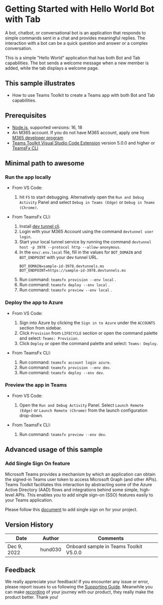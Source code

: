 # Getting Started with Hello World Bot with Tab

A bot, chatbot, or conversational bot is an application that responds to simple commands sent in a chat and provides meaningful replies. The interaction with a bot can be a quick question and answer or a complex conversation.

This is a simple "Hello World" application that has both Bot and Tab capabilities. The bot sends a welcome message when a new member is added, while the tab displays a welcome page.

## This sample illustrates

- How to use Teams Toolkit to create a Teams app with both Bot and Tab capabilities.

## Prerequisites

- [Node.js](https://nodejs.org/), supported versions: 16, 18
- An M365 account. If you do not have M365 account, apply one from [M365 developer program](https://developer.microsoft.com/en-us/microsoft-365/dev-program)
- [Teams Toolkit Visual Studio Code Extension](https://aka.ms/teams-toolkit) version 5.0.0 and higher or [TeamsFx CLI](https://aka.ms/teamsfx-cli)

## Minimal path to awesome

### Run the app locally

- From VS Code:
    1. hit `F5` to start debugging. Alternatively open the `Run and Debug Activity` Panel and select `Debug in Teams (Edge)` or `Debug in Teams (Chrome)`.

- From TeamsFx CLI:
    1. Install [dev tunnel cli](https://aka.ms/teamsfx-install-dev-tunnel).
    1. Login with your M365 Account using the command `devtunnel user login`.
    1. Start your local tunnel service by running the command `devtunnel host -p 3978 --protocol http --allow-anonymous`.
    1. In the `env/.env.local` file, fill in the values for `BOT_DOMAIN` and `BOT_ENDPOINT` with your dev tunnel URL.
       ```
       BOT_DOMAIN=sample-id-3978.devtunnels.ms
       BOT_ENDPOINT=https://sample-id-3978.devtunnels.ms
       ```
    1. Run command: `teamsfx provision --env local` .
    1. Run command: `teamsfx deploy --env local` .
    1. Run command: `teamsfx preview --env local` .

### Deploy the app to Azure

- From VS Code:
    1. Sign into Azure by clicking the `Sign in to Azure` under the `ACCOUNTS` section from sidebar.
    1. Click `Provision` from `LIFECYCLE` section or open the command palette and select: `Teams: Provision`.
    1. Click `Deploy` or open the command palette and select: `Teams: Deploy`.

- From TeamsFx CLI:
    1. Run command: `teamsfx account login azure`.
    1. Run command: `teamsfx provision --env dev`.
    1. Run command: `teamsfx deploy --env dev`.

### Preview the app in Teams

- From VS Code:
    1. Open the `Run and Debug Activity` Panel. Select `Launch Remote (Edge)` or `Launch Remote (Chrome)` from the launch configuration drop-down.

- From TeamsFx CLI:
    1. Run command: `teamsfx preview --env dev`.

## Advanced usage of this sample

### Add Single Sign On feature

Microsoft Teams provides a mechanism by which an application can obtain the signed-in Teams user token to access Microsoft Graph (and other APIs). Teams Toolkit facilitates this interaction by abstracting some of the Azure Active Directory (AAD) flows and integrations behind some simple, high-level APIs. This enables you to add single sign-on (SSO) features easily to your Teams application.

Please follow this [document](https://aka.ms/teamsfx-add-sso) to add single sign on for your project.

## Version History

|Date| Author| Comments|
|---|---|---|
|Dec 9, 2022| hund030 | Onboard sample in Teams Toolkit V5.0.0|

## Feedback
We really appreciate your feedback! If you encounter any issue or error, please report issues to us following the [Supporting Guide](https://github.com/OfficeDev/TeamsFx-Samples/blob/dev/SUPPORT.md). Meanwhile you can make [recording](https://aka.ms/teamsfx-record) of your journey with our product, they really make the product better. Thank you!